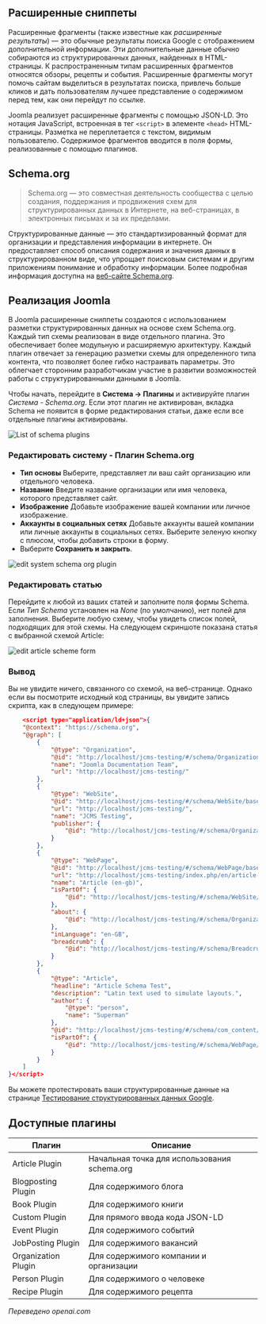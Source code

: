 <!-- Filename: J5.x:Schema_org / Display title: Введение в схемы -->

## Расширенные сниппеты

Расширенные фрагменты (также известные как *расширенные результаты*) — это обычные результаты поиска Google с отображением дополнительной информации. Эти дополнительные данные обычно собираются из структурированных данных, найденных в HTML-страницы. К распространенным типам расширенных фрагментов относятся обзоры, рецепты и события. Расширенные фрагменты могут помочь сайтам выделиться в результатах поиска, привлечь больше кликов и дать пользователям лучшее представление о содержимом перед тем, как они перейдут по ссылке.

Joomla реализует расширенные фрагменты с помощью JSON-LD. Это нотация JavaScript, встроенная в тег `<script>` в элементе `<head>` HTML-страницы. Разметка не переплетается с текстом, видимым пользователю. Содержимое фрагментов вводится в поля формы, реализованные с помощью плагинов.

## Schema.org

>Schema.org — это совместная деятельность сообщества с целью создания, поддержания и продвижения схем для структурированных данных в Интернете, на веб-страницах, в электронных письмах и за их пределами.

Структурированные данные — это стандартизированный формат для организации и представления информации в интернете. Он предоставляет способ описания содержания и значения данных в структурированном виде, что упрощает поисковым системам и другим приложениям понимание и обработку информации. Более подробная информация доступна на [веб-сайте Schema.org](https://schema.org/).

## Реализация Joomla

В Joomla расширенные сниппеты создаются с использованием разметки структурированных данных на основе схем Schema.org. Каждый тип схемы реализован в виде отдельного плагина. Это обеспечивает более модульную и расширяемую архитектуру. Каждый плагин отвечает за генерацию разметки схемы для определенного типа контента, что позволяет более гибко настраивать параметры. Это облегчает сторонним разработчикам участие в развитии возможностей работы с структурированными данными в Joomla.

Чтобы начать, перейдите в **Система -> Плагины** и активируйте плагин *Система - Schema.org*. Если этот плагин не активирован, вкладка Schema не появится в форме редактирования статьи, даже если все отдельные плагины активированы.

![List of schema plugins](../../../en/images/schemas/schema-plugins-list.png)

### Редактировать систему - Плагин Schema.org

- **Тип основы** Выберите, представляет ли ваш сайт организацию или отдельного человека.
- **Название** Введите название организации или имя человека, которого представляет сайт.
- **Изображение** Добавьте изображение вашей компании или личное изображение.
- **Аккаунты в социальных сетях** Добавьте аккаунты вашей компании или личные аккаунты в социальных сетях. Выберите зеленую кнопку с плюсом, чтобы добавить строки в форму.
- Выберите **Сохранить и закрыть**.

![edit system schema org plugin](../../../en/images/schemas/edit-system-schema-org-plugin.png)

### Редактировать статью

Перейдите к любой из ваших статей и заполните поля формы Schema. Если *Тип Schema* установлен на *None* (по умолчанию), нет полей для заполнения. Выберите любую схему, чтобы увидеть список полей, подходящих для этой схемы. На следующем скриншоте показана статья с выбранной схемой Article:

![edit article scheme form](../../../en/images/schemas/schema-form-in-an-article.png)

### Вывод

Вы не увидите ничего, связанного со схемой, на веб-странице. Однако если вы посмотрите исходный код страницы, вы увидите запись скрипта, как в следующем примере:

```json
	<script type="application/ld+json">{
    "@context": "https://schema.org",
    "@graph": [
        {
            "@type": "Organization",
            "@id": "http://localhost/jcms-testing/#/schema/Organization/base",
            "name": "Joomla Documentation Team",
            "url": "http://localhost/jcms-testing/"
        },
        {
            "@type": "WebSite",
            "@id": "http://localhost/jcms-testing/#/schema/WebSite/base",
            "url": "http://localhost/jcms-testing/",
            "name": "JCMS Testing",
            "publisher": {
                "@id": "http://localhost/jcms-testing/#/schema/Organization/base"
            }
        },
        {
            "@type": "WebPage",
            "@id": "http://localhost/jcms-testing/#/schema/WebPage/base",
            "url": "http://localhost/jcms-testing/index.php/en/article-en-gb",
            "name": "Article (en-gb)",
            "isPartOf": {
                "@id": "http://localhost/jcms-testing/#/schema/WebSite/base"
            },
            "about": {
                "@id": "http://localhost/jcms-testing/#/schema/Organization/base"
            },
            "inLanguage": "en-GB",
            "breadcrumb": {
                "@id": "http://localhost/jcms-testing/#/schema/BreadcrumbList/139"
            }
        },
        {
            "@type": "Article",
            "headline": "Article Schema Test",
            "description": "Latin text used to simulate layouts.",
            "author": {
                "@type": "person",
                "name": "Superman"
            },
            "@id": "http://localhost/jcms-testing/#/schema/com_content/article/1",
            "isPartOf": {
                "@id": "http://localhost/jcms-testing/#/schema/WebPage/base"
            }
        }
    ]
}</script>
```

Вы можете протестировать ваши структурированные данные на странице [Тестирование структурированных данных Google](https://developers.google.com/search/docs/appearance/structured-data).

## Доступные плагины

| Плагин | Описание |
|--------|-------------|
| Article Plugin | Начальная точка для использования schema.org |
| Blogposting Plugin | Для содержимого блога |
| Book Plugin | Для содержимого книги |
| Custom Plugin | Для прямого ввода кода JSON-LD |
| Event Plugin | Для содержимого событий |
| JobPosting Plugin | Для содержимого вакансий |
| Organization Plugin | Для содержимого компании и организации |
| Person Plugin | Для содержимого о человеке |
| Recipe Plugin | Для содержимого рецепта |

*Переведено openai.com*

